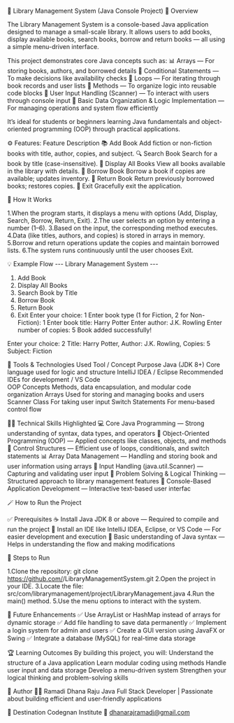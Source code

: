 📘 Library Management System (Java Console Project)
🧩 Overview

The Library Management System is a console-based Java application designed to manage a small-scale library.
It allows users to add books, display available books, search books, borrow and return books — all using a simple menu-driven interface.

This project demonstrates core Java concepts such as:
📊 Arrays — For storing books, authors, and borrowed details
🔀 Conditional Statements — To make decisions like availability checks
🔁 Loops — For iterating through book records and user lists
🧩 Methods — To organize logic into reusable code blocks
🧮 User Input Handling (Scanner) — To interact with users through console input
🧠 Basic Data Organization & Logic Implementation — For managing operations and system flow efficiently

It’s ideal for students or beginners learning Java fundamentals and object-oriented programming (OOP) through practical applications.

⚙️ Features:
   Feature	                              Description
📚 Add Book	                 Add fiction or non-fiction books with title, author,                                    copies, and subject.
🔍 Search Book	             Search for a book by title (case-insensitive).
📖 Display All Books	       View all books available in the library with details.
🧾 Borrow Book	             Borrow a book if copies are available; updates inventory.
🔁 Return Book	             Return previously borrowed books; restores copies.
🚪 Exit                    	 Gracefully exit the application.

🧠 How It Works

1.When the program starts, it displays a menu with options (Add, Display, Search, Borrow, Return, Exit).
2.The user selects an option by entering a number (1–6).
3.Based on the input, the corresponding method executes.
4.Data (like titles, authors, and copies) is stored in arrays in memory.
5.Borrow and return operations update the copies and maintain borrowed lists.
6.The system runs continuously until the user chooses Exit.

💡 Example Flow
--- Library Management System ---
1. Add Book
2. Display All Books
3. Search Book by Title
4. Borrow Book
5. Return Book
6. Exit
Enter your choice: 1
Enter book type (1 for Fiction, 2 for Non-Fiction): 1
Enter book title: Harry Potter
Enter author: J.K. Rowling
Enter number of copies: 5
Book added successfully!

Enter your choice: 2
Title: Harry Potter, Author: J.K. Rowling, Copies: 5
Subject: Fiction

🧰 Tools & Technologies Used
  Tool / Concept	                           Purpose
Java (JDK 8+)	                     Core language used for logic and structure
IntelliJ IDEA / Eclipse            Recommended IDEs for development
/ VS Code	 
OOP Concepts	                     Methods, data encapsulation, and modular code                                           organization
Arrays	                           Used for storing and managing books and users
Scanner Class	                     For taking user input
Switch Statements	                 For menu-based control flow


🧑‍💻 Technical Skills Highlighted
💻 Core Java Programming — Strong understanding of syntax, data types, and operators
🧱 Object-Oriented Programming (OOP) — Applied concepts like classes, objects, and methods
🔁 Control Structures — Efficient use of loops, conditionals, and switch statements
📊 Array Data Management — Handling and storing book and user information using arrays
🧮 Input Handling (java.util.Scanner) — Capturing and validating user input
🧠 Problem Solving & Logical Thinking — Structured approach to library management features
🧰 Console-Based Application Development — Interactive text-based user interfac

🪄 How to Run the Project

✅ Prerequisites
☕ Install Java JDK 8 or above — Required to compile and run the project
🧩 Install an IDE like IntelliJ IDEA, Eclipse, or VS Code — For easier development and execution
📘 Basic understanding of Java syntax — Helps in understanding the flow and making modifications

🚀 Steps to Run

1.Clone the repository:
git clone https://github.com/<your-username>/LibraryManagementSystem.git
2.Open the project in your IDE.
3.Locate the file:
src/com/librarymanagement/project/LibraryManagement.java
4.Run the main() method.
5.Use the menu options to interact with the system.

🧾 Future Enhancements
✅ Use ArrayList or HashMap instead of arrays for dynamic storage
✅ Add file handling to save data permanently
✅ Implement a login system for admin and users
✅ Create a GUI version using JavaFX or Swing
✅ Integrate a database (MySQL) for real-time data storage

🏆 Learning Outcomes
By building this project, you will:
Understand the structure of a Java application
Learn modular coding using methods
Handle user input and data storage
Develop a menu-driven system
Strengthen your logical thinking and problem-solving skills

📜 Author
👨‍💻 Ramadi Dhana Raju
Java Full Stack Developer | Passionate about building efficient and user-friendly applications

📍 Destination Codegnan Institute
📧 dhanarajramadi@gmail.com
